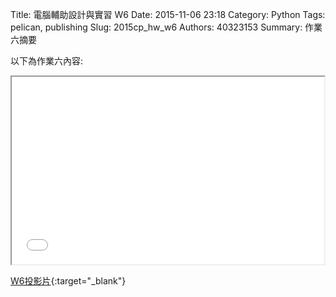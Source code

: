 Title: 電腦輔助設計與實習  W6
Date: 2015-11-06 23:18
Category: Python
Tags: pelican, publishing
Slug: 2015cp_hw_w6
Authors: 40323153
Summary: 作業六摘要

以下為作業六內容:

<iframe src="40323153_cp_w6_p.html" width="500" height="300"></iframe>

[W6投影片](40323153_cp_w6_p.html){:target="_blank"}





